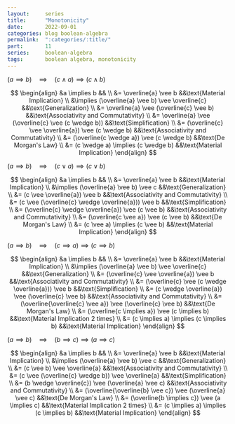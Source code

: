 ```yaml
---
layout:     series
title:      "Monotonicity"
date:       2022-09-01
categories: blog boolean-algebra
permalink:  ":categories/:title/"
part:       11
series:     boolean-algebra
tags:       boolean algebra, monotonicity
---
```


$(a \implies b) \quad \implies \quad (c \wedge a) \implies (c \wedge b)$

$$
\begin{align}
    &a \implies b                                           && \\
    &= \overline{a} \vee b                                  &&\text{Material Implication} \\
    &\implies (\overline{a} \vee b) \vee \overline{c}       &&\text{Generalization} \\
    &= \overline{a} \vee (\overline{c} \vee b)              &&\text{Associativity and Commutativity} \\
    &= \overline{a} \vee (\overline{c} \vee (c \wedge b))   &&\text{Simplification} \\
    &= (\overline{c} \vee \overline{a}) \vee (c \wedge b)   &&\text{Associativity and Commutativity} \\
    &= (\overline{c \wedge a}) \vee (c \wedge b)            &&\text{De Morgan's Law} \\
    &= (c \wedge a) \implies (c \wedge b)                   &&\text{Material Implication}
\end{align}
$$


$(a \implies b) \quad \implies \quad (c \vee a) \implies (c \vee b)$

$$
\begin{align}
    &a \implies b                                           && \\
    &= \overline{a} \vee b                                  &&\text{Material Implication} \\
    &\implies (\overline{a} \vee b) \vee c                  &&\text{Generalization} \\
    &= (c \vee \overline{a}) \vee b                         &&\text{Associativity and Commutativity} \\
    &= (c \vee (\overline{c} \wedge \overline{a})) \vee b   &&\text{Simplification} \\
    &= (\overline{c} \wedge \overline{a}) \vee (c \vee b)   &&\text{Associativity and Commutativity} \\
    &= (\overline{c \vee a}) \vee (c \vee b)                &&\text{De Morgan's Law} \\
    &= (c \vee a) \implies (c \vee b)                       &&\text{Material Implication}
\end{align}
$$

$(a \implies b) \quad \implies \quad (c \implies a) \implies (c \implies b)$

$$
\begin{align}
    &a \implies b                                                   && \\
    &= \overline{a} \vee b                                          &&\text{Material Implication} \\
    &\implies (\overline{a} \vee b) \vee \overline{c}               &&\text{Generalization} \\
    &= (\overline{c} \vee \overline{a}) \vee b                      &&\text{Associativity and Commutativity} \\
    &= (\overline{c} \vee (c \wedge \overline{a})) \vee b           &&\text{Simplification} \\
    &= (c \wedge \overline{a}) \vee (\overline{c} \vee b)           &&\text{Associativity and Commutativity} \\
    &= (\overline{\overline{c} \vee a}) \vee (\overline{c} \vee b)  &&\text{De Morgan's Law} \\
    &= (\overline{c \implies a}) \vee (c \implies b)                &&\text{Material Implication 2 times} \\
    &= (c \implies a) \implies (c \implies b)                       &&\text{Material Implication}
\end{align}
$$

$(a \implies b) \quad \implies \quad (b \implies c) \implies (a \implies c)$

$$
\begin{align}
    &a \implies b                                                   && \\
    &= \overline{a} \vee b                                          &&\text{Material Implication} \\
    &\implies (\overline{a} \vee b) \vee c               &&\text{Generalization} \\
    &= (c \vee b) \vee \overline{a}                      &&\text{Associativity and Commutativity} \\
    &= (c \vee (\overline{c} \wedge b)) \vee \overline{a}           &&\text{Simplification} \\
    &= (b \wedge \overline{c}) \vee (\overline{a} \vee c)           &&\text{Associativity and Commutativity} \\
    &= (\overline{\overline{b} \vee c}) \vee (\overline{a} \vee c)  &&\text{De Morgan's Law} \\
    &= (\overline{b \implies c}) \vee (a \implies c)                &&\text{Material Implication 2 times} \\
    &= (c \implies a) \implies (c \implies b)                       &&\text{Material Implication}
\end{align}
$$